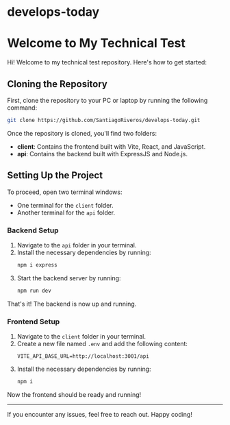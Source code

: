 # develops-today

# Welcome to My Technical Test

Hi! Welcome to my technical test repository. Here's how to get started:

## Cloning the Repository

First, clone the repository to your PC or laptop by running the following command:

```bash
git clone https://github.com/SantiagoRiveros/develops-today.git
```

Once the repository is cloned, you'll find two folders:

- **client**: Contains the frontend built with Vite, React, and JavaScript.
- **api**: Contains the backend built with ExpressJS and Node.js.

## Setting Up the Project

To proceed, open two terminal windows:

- One terminal for the `client` folder.
- Another terminal for the `api` folder.

### Backend Setup

1. Navigate to the `api` folder in your terminal.
2. Install the necessary dependencies by running:
   ```bash
   npm i express
   ```
3. Start the backend server by running:
   ```bash
   npm run dev
   ```

That's it! The backend is now up and running.

### Frontend Setup

1. Navigate to the `client` folder in your terminal.
2. Create a new file named `.env` and add the following content:
   ```env
   VITE_API_BASE_URL=http://localhost:3001/api
   ```
3. Install the necessary dependencies by running:
   ```bash
   npm i
   ```

Now the frontend should be ready and running!

---

If you encounter any issues, feel free to reach out. Happy coding!
